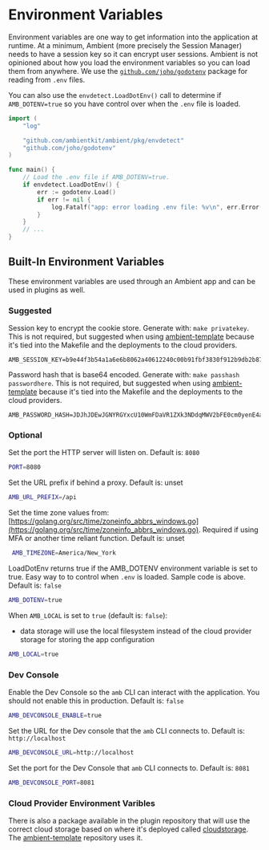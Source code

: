 # Environment Variables

Environment variables are one way to get information into the application at runtime. At a minimum, Ambient (more precisely the Session Manager) needs to have a session key so it can encrypt user sessions. Ambient is not opinioned about how you load the environment variables so you can load them from anywhere. We use the [`github.com/joho/godotenv`](https://github.com/joho/godotenv) package for reading from `.env` files.

You can also use the `envdetect.LoadDotEnv()` call to determine if `AMB_DOTENV=true` so you have control over when the `.env` file is loaded.

```go title="main.go"
import (
	"log"

	"github.com/ambientkit/ambient/pkg/envdetect"
	"github.com/joho/godotenv"
)

func main() {
	// Load the .env file if AMB_DOTENV=true.
	if envdetect.LoadDotEnv() {
		err := godotenv.Load()
		if err != nil {
			log.Fatalf("app: error loading .env file: %v\n", err.Error())
		}
	}
	// ...
}
```

## Built-In Environment Variables

These environment variables are used through an Ambient app and can be used in plugins as well.

### Suggested

Session key to encrypt the cookie store. Generate with: `make privatekey`. This is not required, but suggested when using [ambient-template](https://github.com/ambientkit/ambient-template) because it's tied into the Makefile and the deployments to the cloud providers.

```env
AMB_SESSION_KEY=b9e44f3b54a1a6e6b8062a40612240c00b91fbf3830f912b9db2b87c81967820
```

Password hash that is base64 encoded. Generate with: `make passhash passwordhere`. This is not required, but suggested when using [ambient-template](https://github.com/ambientkit/ambient-template) because it's tied into the Makefile and the deployments to the cloud providers.

```env
AMB_PASSWORD_HASH=JDJhJDEwJGNYRGYxcU10WmFDaVR1ZXk3NDdqMWV2bFE0cm0yenE4anl5WTJxYlVQQktkY3p5RnFTUzUy
```

### Optional

Set the port the HTTP server will listen on. Default is: `8080`

```bash
PORT=8080
```

Set the URL prefix if behind a proxy. Default is: unset

```bash
AMB_URL_PREFIX=/api
```

Set the time zone values from: [https://golang.org/src/time/zoneinfo_abbrs_windows.go](https://golang.org/src/time/zoneinfo_abbrs_windows.go). Required if using MFA or another time reliant function. Default is: unset

```bash
 AMB_TIMEZONE=America/New_York
```

LoadDotEnv returns true if the AMB_DOTENV environment variable is set to true. Easy way to to control when `.env` is loaded. Sample code is above. Default is: `false`

```bash
AMB_DOTENV=true
```

When `AMB_LOCAL` is set to `true` (default is: `false`):

- data storage will use the local filesystem instead of the cloud provider storage for storing the app configuration

```bash
AMB_LOCAL=true
```

### Dev Console

Enable the Dev Console so the `amb` CLI can interact with the application. You should not enable this in production. Default is: `false`

```bash
AMB_DEVCONSOLE_ENABLE=true
```

Set the URL for the Dev console that the `amb` CLI connects to. Default is: `http://localhost`

```bash
AMB_DEVCONSOLE_URL=http://localhost
```

Set the port for the Dev Console that `amb` CLI connects to. Default is: `8081`

```bash
AMB_DEVCONSOLE_PORT=8081
```

### Cloud Provider Environment Varibles

There is also a package available in the plugin repository that will use the correct cloud storage based on where it's deployed called [cloudstorage](https://github.com/ambientkit/plugin/tree/main/pkg/cloudstorage). The [ambient-template](https://github.com/ambientkit/ambient-template) repository uses it.